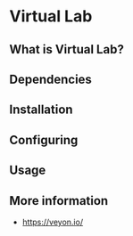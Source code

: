 # Virtual Lab

## What is Virtual Lab?

## Dependencies

## Installation

## Configuring

## Usage

## More information

* https://veyon.io/
